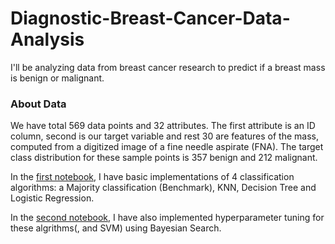 # Diagnostic-Breast-Cancer-Data-Analysis

I'll be analyzing data from breast cancer research to predict if a breast mass is benign or malignant. 

### About Data
We have total 569 data points and 32 attributes. 
The first attribute is an ID column, second is our target variable and rest 30 are features of the mass, computed from a digitized image of a fine needle aspirate (FNA). 
The target class distribution for these sample points is 357 benign and 212 malignant.

In the [first notebook](https://github.com/additanwar/Breast-Cancer-WDBC-Data-Analysis/blob/main/WDBC_Data_Analysis_1.ipynb), I have basic implementations of 4 classification algorithms: a Majority classification (Benchmark), KNN, Decision Tree and Logistic Regression.

In the [second notebook](https://github.com/additanwar/Breast-Cancer-WDBC-Data-Analysis/blob/main/WDBC_Data_Analysis_2.ipynb), I have also implemented hyperparameter tuning for these algrithms(, and SVM) using Bayesian Search.
